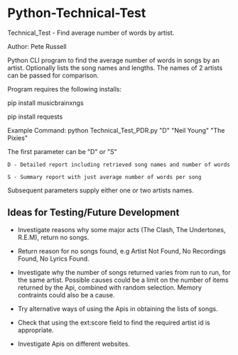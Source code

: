 ﻿# Python-Technical-Test

Technical_Test - Find average number of words by artist.

Author:  Pete Russell

Python CLI program to find the average number of words in songs by an artist.
Optionally lists the song names and lengths.
The names of 2 artists can be passed for comparison.

Program requires the following installs:

pip install musicbrainxngs

pip install requests

Example Command: python Technical_Test_PDR.py "D" "Neil Young" "The Pixies"

The first parameter can be "D" or "S"

    D - Detailed report including retrieved song names and number of words
    
    S - Summary report with just average number of words per song

Subsequent parameters supply either one or two artists names.

 
Ideas for Testing/Future Development
----------------------------

- Investigate reasons why some major acts (The Clash, The Undertones, R.E.M), return no songs.

- Return reason for no songs found, e.g Artist Not Found, No Recordings Found, No Lyrics Found.

- Investigate why the number of songs returned varies from run to run, for the same artist.
  Possible causes could be a limit on the number of items returned by the Api, combined with random
  selection.  Memory contraints could also be a cause.
  
- Try alternative ways of using the Apis in obtaining the lists of songs.

- Check that using the ext:score field to find the required artist id is appropriate.

- Investigate Apis on different websites.







